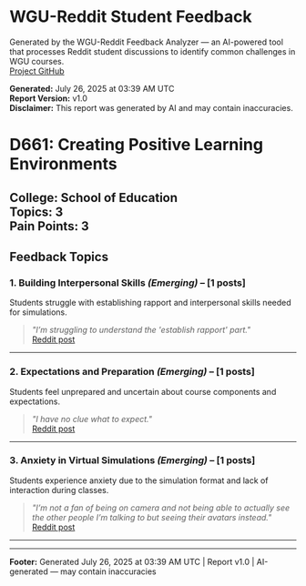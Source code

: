 # WGU-Reddit Student Feedback

Generated by the WGU-Reddit Feedback Analyzer — an AI-powered tool that processes Reddit student discussions to identify common challenges in WGU courses.  
[Project GitHub](https://wgudataninja.github.io/wgu-reddit-monitoring-pipeline/)

**Generated:** July 26, 2025 at 03:39 AM UTC  
**Report Version:** v1.0  
**Disclaimer:** This report was generated by AI and may contain inaccuracies.  
# D661: Creating Positive Learning Environments
**College:** School of Education  
**Topics:** 3  
**Pain Points:** 3  
---
## Feedback Topics
### 1. Building Interpersonal Skills _(Emerging)_ – [1 posts]
Students struggle with establishing rapport and interpersonal skills needed for simulations.  
> _"I’m struggling to understand the 'establish rapport' part."_  
> [Reddit post](https://reddit.com/comments/1jzuuy3)  
---
### 2. Expectations and Preparation _(Emerging)_ – [1 posts]
Students feel unprepared and uncertain about course components and expectations.  
> _"I have no clue what to expect."_  
> [Reddit post](https://reddit.com/comments/1jw0nj7)  
---
### 3. Anxiety in Virtual Simulations _(Emerging)_ – [1 posts]
Students experience anxiety due to the simulation format and lack of interaction during classes.  
> _"I’m not a fan of being on camera and not being able to actually see the other people I’m talking to but seeing their avatars instead."_  
> [Reddit post](https://reddit.com/comments/1i1q61u)  
---
---
**Footer:** Generated July 26, 2025 at 03:39 AM UTC | Report v1.0 | AI-generated — may contain inaccuracies  